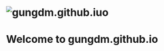 # ![gungdm.github.iuo](https://raw.githubusercontent.com/gungdm/gungdm/master/assets/BackgroundPage.jpg)
# Welcome to gungdm.github.io
